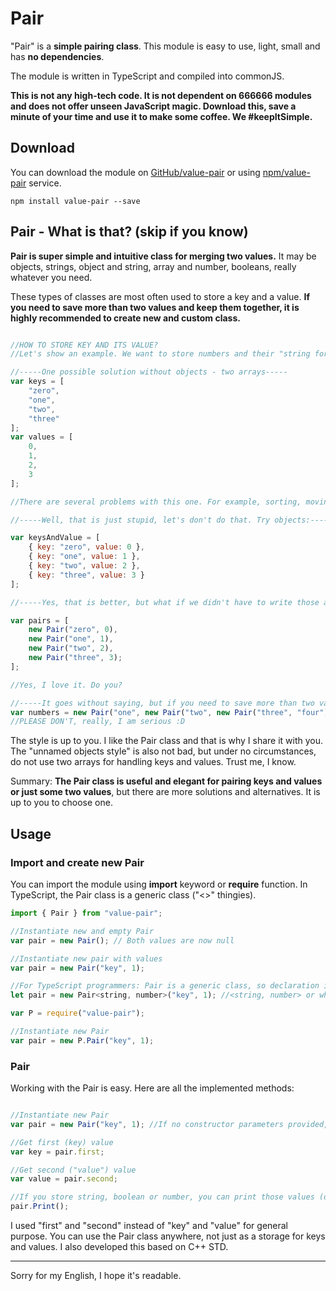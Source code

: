 # Pair

"Pair" is a **simple pairing class**. This module is easy to use, light, small and has **no dependencies**.

The module is written in TypeScript and compiled into commonJS. 

**This is not any high-tech code. It is not dependent on 666666 modules and does not offer unseen JavaScript magic. Download this, save a minute of your time and use it to make some coffee. We #keepItSimple.**

## Download

You can download the module on [GitHub/value-pair](https://github.com/drozdik-m/value-pair) or using [npm/value-pair](https://www.npmjs.com/package/value-pair) service.

```
npm install value-pair --save
```

## Pair - What is that? (skip if you know)

**Pair is super simple and intuitive class for merging two values.** It may be objects, strings, object and string, array and number, booleans, really whatever you need. 

These types of classes are most often used to store a key and a value. **If you need to save more than two values and keep them together, it is highly recommended to create new and custom class.**

```javascript

//HOW TO STORE KEY AND ITS VALUE?
//Let's show an example. We want to store numbers and their "string form".

//-----One possible solution without objects - two arrays-----
var keys = [
	"zero",
	"one",
	"two",
	"three"
];
var values = [
	0,
	1,
	2,
	3
];

//There are several problems with this one. For example, sorting, moving and the worst one: difficult modification and adding new features.

//-----Well, that is just stupid, let's don't do that. Try objects:-----

var keysAndValue = [
	{ key: "zero", value: 0 },
	{ key: "one", value: 1 },
	{ key: "two", value: 2 },
	{ key: "three", value: 3 }
];

//-----Yes, that is better, but what if we didn't have to write those annoying "key" and "value" words? What if we add some elegance?-----

var pairs = [
	new Pair("zero", 0),
	new Pair("one", 1),
	new Pair("two", 2),
	new Pair("three", 3);
];

//Yes, I love it. Do you?

//-----It goes without saying, but if you need to save more than two values, DON'T DO THIS-----
var numbers = new Pair("one", new Pair("two", new Pair("three", "four"))); //DON'T
//PLEASE DON'T, really, I am serious :D

```

The style is up to you. I like the Pair class and that is why I share it with you. The "unnamed objects style" is also not bad, but under no circumstances, do not use two arrays for handling keys and values. Trust me, I know.

Summary: **The Pair class is useful and elegant for pairing keys and values or just some two values**, but there are more solutions and alternatives. It is up to you to choose one. 

## Usage

### Import and create new Pair

You can import the module using __import__ keyword or __require__ function. In TypeScript, the Pair class is a generic class ("<>" thingies).

```javascript
import { Pair } from "value-pair";

//Instantiate new and empty Pair
var pair = new Pair(); // Both values are now null

//Instantiate new pair with values
var pair = new Pair("key", 1);

//For TypeScript programmers: Pair is a generic class, so declaration in TypeScript would look like:
let pair = new Pair<string, number>("key", 1); //<string, number> or whatever data type you want to store and work with

```

```javascript
var P = require("value-pair");

//Instantiate new Pair
var pair = new P.Pair("key", 1);

```

### Pair

Working with the Pair is easy. Here are all the implemented methods:

```javascript

//Instantiate new Pair
var pair = new Pair("key", 1); //If no constructor parameters provided, the values are null

//Get first (key) value
var key = pair.first;

//Get second ("value") value
var value = pair.second;

//If you store string, boolean or number, you can print those values (debug)
pair.Print();

```

I used "first" and "second" instead of "key" and "value" for general purpose. You can use the Pair class anywhere, not just as a storage for keys and values. I also developed this based on C++ STD.

___

Sorry for my English, I hope it's readable.